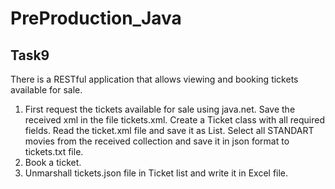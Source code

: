 # PreProduction_Java

## Task9 

There is a RESTful application that allows viewing and booking tickets available for sale.

1) First request the tickets available for sale using java.net. Save the received xml in the file tickets.xml. Create a Ticket class with all required fields. Read the ticket.xml file and save it as List<Ticket>. Select all STANDART movies from the received collection and save it in json format to tickets.txt file.
2) Book a ticket.
3) Unmarshall tickets.json file in Ticket list and write it in Excel file.
